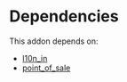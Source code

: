 # Dependencies

This addon depends on:

- [l10n_in](https://github.com/bringout/oca-ocb-l10n_asia-pacific/tree/001f2cde0a10b001062384af86ae9c9c2e24c4f7/odoo-bringout-oca-ocb-l10n_in)
- [point_of_sale](https://github.com/bringout/oca-ocb-sale/tree/9c47621e05c4317db98aaea61473df9add3d66b6/odoo-bringout-oca-ocb-point_of_sale)
